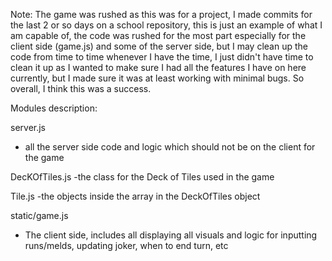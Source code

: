 Note: The game was rushed as this was for a project, I made commits for the last 2 or so days on a school repository, this is just an example of what I am capable of, the code was rushed for the most part especially for the client side (game.js) and some of the server side, but I may clean up the code from time to time whenever I have the time, I just didn't have time to clean it up as I wanted to make sure I had all the features I have on here currently, but I made sure it was at least working with minimal bugs. So overall, I think this was a success.

Modules description:

server.js
- all the server side code and logic which should not be on the client for the game

DecKOfTiles.js
-the class for the Deck of Tiles used in the game

Tile.js 
-the objects inside the array in the DeckOfTiles object

static/game.js
- The client side, includes all displaying all visuals and logic for inputting runs/melds, updating joker, when to end turn, etc
